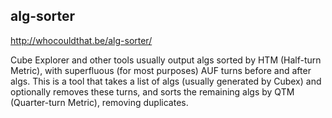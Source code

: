 alg-sorter
----------

http://whocouldthat.be/alg-sorter/

Cube Explorer and other tools usually output algs sorted by HTM (Half-turn Metric),
with superfluous (for most purposes) AUF turns before and after algs.
This is a tool that takes a list of algs (usually generated by Cubex) and optionally removes these turns,
and sorts the remaining algs by QTM (Quarter-turn Metric), removing duplicates.
